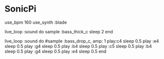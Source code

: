 # SonicPi
use_bpm 160
use_synth :blade

live_loop :sound do
  sample :bass_thick_c
  sleep 2
end

live_loop :sound do
  #sample :bass_drop_c, amp: 1
  play:c4
  sleep 0.5
  play :e4
  sleep 0.5
  play :g4
  sleep 0.5
  play :b4
  sleep 0.5
  play :c5
  sleep 0.5
  play :b4
  sleep 0.5
  play :g4
  sleep 0.5
  play :e4
  sleep 0.5
end
